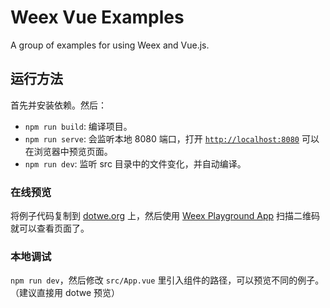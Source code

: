 # Weex Vue Examples

A group of examples for using Weex and Vue.js.

## 运行方法

首先并安装依赖。然后：

+ `npm run build`: 编译项目。
+ `npm run serve`: 会监听本地 8080 端口，打开 [`http://localhost:8080`](http://localhost:8080/) 可以在浏览器中预览页面。
+ `npm run dev`: 监听 src 目录中的文件变化，并自动编译。

### 在线预览

将例子代码复制到 [dotwe.org](http://dotwe.org/vue) 上，然后使用 [Weex Playground App](https://weex-project.io/cn/playground.html) 扫描二维码就可以查看页面了。

### 本地调试

`npm run dev`，然后修改 `src/App.vue` 里引入组件的路径，可以预览不同的例子。（建议直接用 dotwe 预览）
